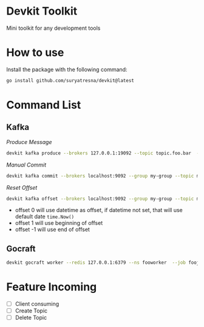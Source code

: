# Devkit Toolkit
Mini toolkit for any development tools

# How to use

Install the package with the following command:
```bash
go install github.com/suryatresna/devkit@latest
```

# Command List

## Kafka
*Produce Message*
```bash
devkit kafka produce --brokers 127.0.0.1:19092 --topic topic.foo.bar  --jsonfile tmp/testjson.json
```

*Manual Commit*
```bash
devkit kafka commit --brokers localhost:9092 --group my-group --topic my-topic --poll 1
```

*Reset Offset*
```bash
devkit kafka offset --brokers localhost:9092 --group my-group --topic my-topic --offset 0 --datetime "3/19/2025, 12:06:37"
```

* offset 0 will use datetime as offset, if datetime not set, that will use default date `time.Now()`
* offset 1 will use beginning of offset
* offset -1 will use end of offset



## Gocraft
```bash
devkit gocraft worker --redis 127.0.0.1:6379 --ns fooworker  --job foojob  --json '{"myid":1234}'
```

# Feature Incoming
- [ ] Client consuming
- [ ] Create Topic
- [ ] Delete Topic
